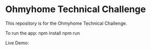 # Ohmyhome Technical Challenge

This repository is for the Ohmyhome Technical Challenge.

To run the app:
npm install
npm run

Live Demo:
